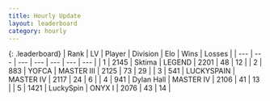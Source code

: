 ```yaml
---
title: Hourly Update
layout: leaderboard
category: hourly
---
```


{: .leaderboard}
| Rank | LV | Player | Division | Elo | Wins | Losses |
| --- | --- | --- | --- | --- | --- | --- |
| <span data-change="0">1</span> | 2145 | <span title="ID: 353063">Sktima</span> | LEGEND | <span data-change="0">2201</span> | <span data-change="0">48</span> | <span data-change="0">12</span> |
| <span data-change="0">2</span> | 883 | <span title="ID: 650820">YOFCA</span> | MASTER III | <span data-change="6">2125</span> | <span data-change="1">73</span> | <span data-change="0">29</span> |
| <span data-change="0">3</span> | 541 | <span title="ID: 623829">LUCKYSPAIN</span> | MASTER IV | <span data-change="0">2117</span> | <span data-change="0">24</span> | <span data-change="0">6</span> |
| <span data-change="0">4</span> | 941 | <span title="ID: 174294">Dylan Hall</span> | MASTER IV | <span data-change="0">2106</span> | <span data-change="0">41</span> | <span data-change="0">13</span> |
| <span data-change="0">5</span> | 1421 | <span title="ID: 498412">LuckySpin</span> | ONYX I | <span data-change="0">2076</span> | <span data-change="0">43</span> | <span data-change="0">14</span> |